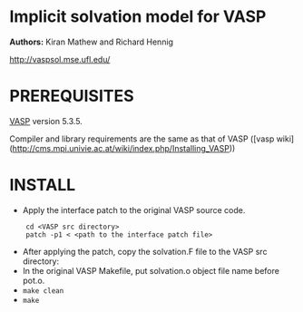Implicit solvation model for VASP
==================================

**Authors:** Kiran Mathew and Richard Hennig

http://vaspsol.mse.ufl.edu/

PREREQUISITES
=============
[VASP](http://www.vasp.at/) version 5.3.5.

Compiler and library requirements are the same as that of VASP ([vasp wiki] (http://cms.mpi.univie.ac.at/wiki/index.php/Installing_VASP))

INSTALL
========

- Apply the interface patch to the original VASP source code.
```   
    cd <VASP src directory>
    patch -p1 < <path to the interface patch file>
```
- After applying the patch, copy the solvation.F file to the VASP src directory:
- In the original VASP Makefile, put solvation.o object file name before pot.o.
- ``` make clean ```
- ``` make ```
